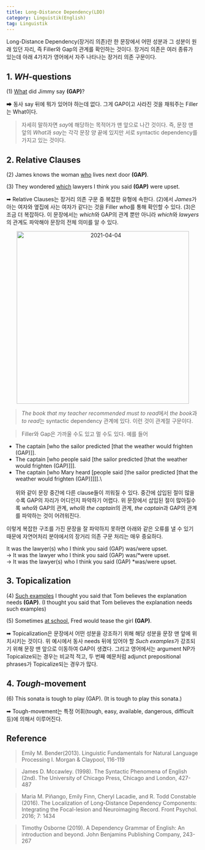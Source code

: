 ```yaml
---
title: Long-Distance Dependency(LDD)
category: Linguistik(English)
tag: Linguistik
---
```

Long-Distance Dependency(장거리 의존)란 한 문장에서 어떤 성분과 그 성분이 원래 있던 자리, 즉 Filler와 Gap의 관계를 확인하는 것이다. 장거리 의존은 여러 종류가 있는데 아래 4가지가 영어에서 자주 나타나는 장거리 의존 구문이다.

## 1. *WH*-questions

(1) <U>What</U> did Jimmy say **(GAP)**?

&#10145; 동사 say 뒤에 뭐가 있어야 하는데 없다. 그게 GAP이고 사라진 것을 채워주는 Filler는 What이다.

> 자세히 말하자면 *say*에 해당하는 목적어가 맨 앞으로 나간 것이다. 즉, 문장 맨 앞의 *What*과 *say*는 각각 문장 양 끝에 있지만 서로 syntactic dependency를 가지고 있는 것이다.

## 2. Relative Clauses

(2) James knows the woman <U>who</U> lives next door **(GAP)**.

(3) They wondered <U>which</U> lawyers I think you said **(GAP)** were upset.

&#10145; Relative Clauses는 장거리 의존 구문 중 복잡한 유형에 속한다. (2)에서 *James*가 아는 여자와 옆집에 사는 여자가 같다는 것을 Filler *who*를 통해 확인할 수 있다. (3)은 조금 더 복잡하다. 이 문장에서는 *which*와 GAP의 관계 뿐만 아니라 *which*와 *lawyers*의 관계도 파악해야 문장의 전체 의미를 알 수 있다.

<center><img width="450" alt="2021-04-04" src="https://user-images.githubusercontent.com/53667002/113497900-07bb6080-9543-11eb-8ff4-40e8c1715da8.png"></center>


> *The book that my teacher recommended must to read*에서 *the book*과 *to read*는 syntactic dependency 관계에 있다. 이런 것이 관계절 구문이다.

> Filler와 Gap은 가까울 수도 있고 멀 수도 있다. 예를 들어<br>  
- The captain \[who the sailor predicted \[that the weather would frighten (GAP)]].  
- The captain \[who people said \[the sailor predicted \[that the weather would frighten (GAP)]]].  
- The captain \[who Mary heard \[people said \[the sailor predicted \[that the weather would frighten (GAP)]]]].\  
<br>위와 같이 문장 중간에 다른 clause들이 끼워질 수 있다. 중간에 삽입된 절이 많을수록 GAP의 자리가 어디인지 파악하기 어렵다. 위 문장에서 삽입된 절이 많아질수록 *who*와 GAP의 관계, *who*와 *the captain*의 관계, *the captain*과 GAP의 관계를 파악하는 것이 어려워진다.

이렇게 복잡한 구조를 가진 문장을 잘 파악하지 못하면 아래와 같은 오류를 낼 수 있기 때문에 자연어처리 분야에서의 장거리 의존 구문 처리는 매우 중요하다.

It was the lawyer(s) who I think you said (GAP) was/were upset.  
-> It was the lawyer who I think you said (GAP) was/*were upset.  
-> It was the lawyer(s) who I think you said (GAP) *was/were upset.  

## 3. Topicalization

(4) <U>Such examples</U> I thought you said that Tom believes the explanation needs **(GAP)**. (I thought you said that Tom believes the explanation needs such examples)

(5) Sometimes <U>at school</U>, Fred would tease the girl **(GAP)**.

&#10145; Topicalization은 문장에서 어떤 성분을 강조하기 위해 해당 성분을 문장 맨 앞에 위치시키는 것이다. 위 예시에서 동사 needs 뒤에 있어야 할 *Such examples*가 강조되기 위해 문장 맨 앞으로 이동하여 GAP이 생겼다. 그리고 영어에서는 argument NP가 Topicalize되는 경우는 비교적 적고, 두 번째 예문처럼 adjunct prepositional phrases가 Topicalize되는 경우가 많다.

## 4. *Tough*-movement

(6) This sonata is tough to play (GAP). (It is tough to play this sonata.)

&#10145; Tough-movement는 특정 어휘(tough, easy, available, dangerous, difficult 등)에 의해서 이루어진다.


## Reference

> Emily M. Bender(2013). Linguistic Fundamentals for Natural Language Processing I. Morgan & Claypool, 116-119

> James D. Mccawley. (1998). The Syntactic Phenomena of English (2nd). The University of Chicago Press, Chicago and London, 427-487

> Maria M. Piñango, Emily Finn, Cheryl Lacadie, and R. Todd Constable (2016). The Localization of Long-Distance Dependency Components: Integrating the Focal-lesion and Neuroimaging Record. Front Psychol. 2016; 7: 1434

> Timothy Osborne (2019). A Dependency Grammar of English: An introduction and beyond. John Benjamins Publishing Company, 243-267
